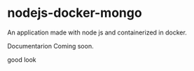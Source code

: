 # nodejs-docker-mongo
An application made with node js and containerized in docker.

Documentarion Coming soon.

good look
